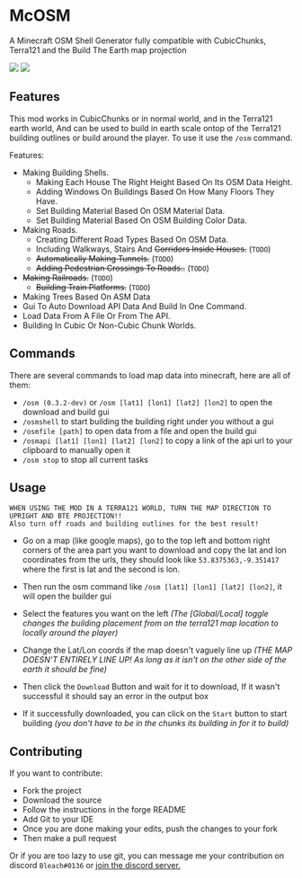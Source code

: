 # McOSM
A Minecraft OSM Shell Generator fully compatible with CubicChunks, Terra121 and the Build The Earth map projection

![](https://i.imgur.com/rreILw9.png)
![](https://i.imgur.com/GvREQrZ.jpg)

## Features

This mod works in CubicChunks or in normal world, and in the Terra121 earth world, And can be used to build in earth scale ontop of the Terra121 building outlines or build around the player. To use it use the ```/osm``` command.

Features:
* Making Building Shells.
    * Making Each House The Right Height Based On Its OSM Data Height.
    * Adding Windows On Buildings Based On How Many Floors They Have.
    * Set Building Material Based On OSM Material Data.
    * Set Building Material Based On OSM Building Color Data.
* Making Roads.
    * Creating Different Road Types Based On OSM Data.
    * Including Walkways, Stairs And ~~Corridors Inside Houses.~~ (```TODO```)
    * ~~Automatically Making Tunnels.~~ (```TODO```)
    * ~~Adding Pedestrian Crossings To Roads..~~ (```TODO```)
* ~~Making Railroads.~~ (```TODO```)
    * ~~Building Train Platforms.~~ (```TODO```)
* Making Trees Based On ASM Data
* Gui To Auto Download API Data And Build In One Command.
* Load Data From A File Or From The API.
* Building In Cubic Or Non-Cubic Chunk Worlds.

## Commands

There are several commands to load map data into minecraft, here are all of them:

* ```/osm (0.3.2-dev)``` or ```/osm [lat1] [lon1] [lat2] [lon2]``` to open the download and build gui
* ```/osmshell``` to start building the building right under you without a gui
* ```/osmfile [path]``` to open data from a file and open the build gui
* ```/osmapi [lat1] [lon1] [lat2] [lon2]``` to copy a link of the api url to your clipboard to manually open it
* ```/osm stop``` to stop all current tasks

## Usage

```
WHEN USING THE MOD IN A TERRA121 WORLD, TURN THE MAP DIRECTION TO UPRIGHT AND BTE PROJECTION!!
Also turn off roads and building outlines for the best result!
```


* Go on a map (like google maps), go to the top left and bottom right corners of the area part you want to download and copy the lat and lon coordinates from the urls, they should look like ```53.8375363,-9.351417``` where the first is lat and the second is lon.

* Then run the osm command like ```/osm [lat1] [lon1] [lat2] [lon2]```, it will open the builder gui

* Select the features you want on the left *(The [Global/Local] toggle changes the building placement from on the terra121 map location to locally around the player)*

* Change the Lat/Lon coords if the map doesn't vaguely line up *(THE MAP DOESN'T ENTIRELY LINE UP! As long as it isn't on the other side of the earth it should be fine)*

* Then click the ```Download``` Button and wait for it to download, If it wasn't successful it should say an error in the output box

* If it successfully downloaded, you can click on the ```Start``` button to start building *(you don't have to be in the chunks its building in for it to build)*

## Contributing

If you want to contribute:
* Fork the project
* Download the source
* Follow the instructions in the forge README
* Add Git to your IDE
* Once you are done making your edits, push the changes to your fork
* Then make a pull request

Or if you are too lazy to use git, you can message me your contribution on discord ```Bleach#0136``` or [join the discord server.](https://discord.gg/xPuZy3j)
